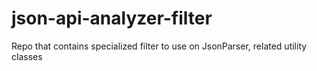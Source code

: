 # json-api-analyzer-filter
Repo that contains specialized filter to use on JsonParser, related utility classes
